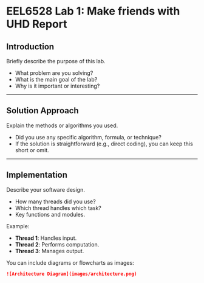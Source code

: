 # EEL6528 Lab 1: Make friends with UHD Report

## Introduction
Briefly describe the purpose of this lab.  
- What problem are you solving?  
- What is the main goal of the lab?  
- Why is it important or interesting?

---

## Solution Approach
Explain the methods or algorithms you used.  
- Did you use any specific algorithm, formula, or technique?  
- If the solution is straightforward (e.g., direct coding), you can keep this short or omit.  

---

## Implementation
Describe your software design.  
- How many threads did you use?  
- Which thread handles which task?  
- Key functions and modules.  

Example:  
- **Thread 1**: Handles input.  
- **Thread 2**: Performs computation.  
- **Thread 3**: Manages output.  

You can include diagrams or flowcharts as images:
```markdown
![Architecture Diagram](images/architecture.png)
